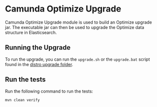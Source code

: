# Camunda Optimize Upgrade

Camunda Optimize Upgrade module is used to build an Optimize upgrade jar.
The executable jar can then be used to upgrade the Optimize data structure in
Elasticsearch.

## Running the Upgrade

To run the upgrade, you can run the `upgrade.sh` or the `upgrade.bat` script found in the [distro upgrade folder](https://github.com/camunda/camunda/tree/main/optimize-distro/src/upgrade).

## Run the tests

Run the following command to run the tests:

```
mvn clean verify
```

